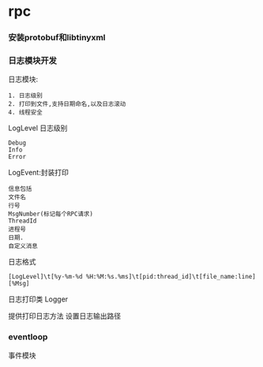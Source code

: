 # rpc
### 安装protobuf和libtinyxml

### 日志模块开发

日志模块:
``` 
1. 日志级别
2. 打印到文件,支持日期命名,以及日志滚动
4. 线程安全
```

LogLevel 日志级别
```
Debug
Info
Error
```
LogEvent:封装打印
```
信息包括
文件名
行号
MsgNumber(标记每个RPC请求)
ThreadId
进程号
日期.
自定义消息
```
日志格式
```
[LogLevel]\t[%y-%m-%d %H:%M:%s.%ms]\t[pid:thread_id]\t[file_name:line][%Msg]
```

日志打印类 Logger

提供打印日志方法
设置日志输出路径


### eventloop
事件模块